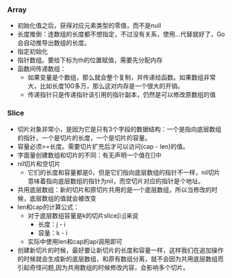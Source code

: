 ### Array
- 初始化值之后，获得对应元素类型的零值，而不是null
- 长度推倒：连数组的长度都不想指定，不过没有关系，使用...代替就好了，Go会自动推导出数组的长度。
- 指定初始化
- 指针数组。要给下标为th的位置赋值，需要先分配内存
- 函数间传递数组：
  - 如果变量是个数组，那么就会整个复制，并传递给函数。如果数组非常大，比如长度100多万，那么这对内存是一个很大的开销。
  - 传递指针只是传递指针该引用的指针副本，仍然是可以修改原数组的值

### Slice
- 切片对象非常小，是因为它是只有3个字段的数据结构：一个是指向底层数组的指针，一个是切片的长度，一个是切片的容量。
- 容量必须>=长度。需要切片扩充后才可以访问(cap - len)的值。
- 字面量创建数组和切片的不同：有无声明一个值在[]中
- nil切片和空切片
  - 它们的长度和容量都是0，但是它们指向底层数组的指针不一样，nil切片意味着指向底层数组的指针为nil，而空切片对应的指针是个地址。
- 共用底层数组：新的切片和原切片共用的是一个底层数组，所以当修改的时候，底层数组的值就会被改变
- len和cap的计算公式：
  - 对于底层数组容量是k的切片slice[i:j]来说
    - 长度：j - i
    - 容量：k - i
  - 实际中使用len和cap的api调用即可
- 创建新切片的时候，最好要让新切片的长度和容量一样，这样我们在追加操作的时候就会生成新的底层数组，和原有数组分离，就不会因为共用底层数组而引起奇怪问题,因为共用数组的时候修改内容，会影响多个切片。